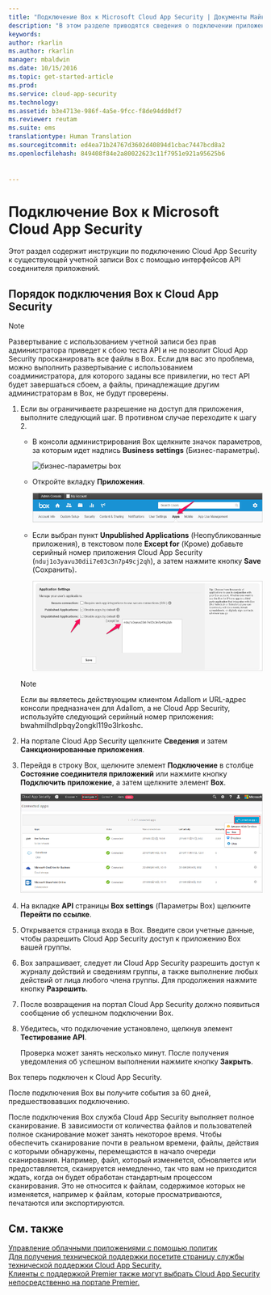 ```yaml
---
title: "Подключение Box к Microsoft Cloud App Security | Документы Майкрософт"
description: "В этом разделе приводятся сведения о подключении приложения Box к Cloud App Security с помощью соединителя API."
keywords: 
author: rkarlin
ms.author: rkarlin
manager: mbaldwin
ms.date: 10/15/2016
ms.topic: get-started-article
ms.prod: 
ms.service: cloud-app-security
ms.technology: 
ms.assetid: b3e4713e-986f-4a5e-9fcc-f8de94dd0df7
ms.reviewer: reutam
ms.suite: ems
translationtype: Human Translation
ms.sourcegitcommit: ed4ea71b24767d3602d40894d1cbac7447bcd8a2
ms.openlocfilehash: 849408f84e2a80022623c11f7951e921a95625b6


---
```


# <a name="connect-box-to-microsoft-cloud-app-security"></a>Подключение Box к Microsoft Cloud App Security
Этот раздел содержит инструкции по подключению Cloud App Security к существующей учетной записи Box с помощью интерфейсов API соединителя приложений.  
  
## <a name="how-to-connect-box-to-cloud-app-security"></a>Порядок подключения Box к Cloud App Security  
  
> [!NOTE]  
>  Развертывание с использованием учетной записи без прав администратора приведет к сбою теста API и не позволит Cloud App Security просканировать все файлы в Box. Если для вас это проблема, можно выполнить развертывание с использованием соадминистратора, для которого заданы все привилегии, но тест API будет завершаться сбоем, а файлы, принадлежащие другим администраторам в Box, не будут проверены.  
  
1.  Если вы ограничиваете разрешение на доступ для приложения, выполните следующий шаг. В противном случае переходите к шагу 2.  
  
    -   В консоли администрирования Box щелкните значок параметров, за которым идет надпись **Business settings** (Бизнес-параметры).  
  
         ![бизнес-параметры box](./media/box-business-settings.png "box business settings")  
  
    -   Откройте вкладку **Приложения**.  
  
         ![приложения box](./media/box-apps.png "box apps")  
  
    -   Если выбран пункт **Unpublished Applications** (Неопубликованные приложения), в текстовом поле **Except for** (Кроме) добавьте серийный номер приложения Cloud App Security (`nduj1o3yavu30dii7e03c3n7p49cj2qh`), а затем нажмите кнопку **Save** (Сохранить).  
  
         ![параметр "кроме" в box](./media/box-settings-except-for.png "box settings except for")  
  
    > [!NOTE]  
    >  Если вы являетесь действующим клиентом Adallom и URL-адрес консоли предназначен для Adallom, а не Cloud App Security, используйте следующий серийный номер приложения: bwahmilhdlpbqy2ongkl119o3lrkoshc.  
  
2.  На портале Cloud App Security щелкните **Сведения** и затем **Санкционированные приложения**.  
  
3.  Перейдя в строку Box, щелкните элемент **Подключение** в столбце **Состояние соединителя приложений** или нажмите кнопку **Подключить приложение**, а затем щелкните элемент **Box**.  
  
     ![подключение box](./media/connect-box.png "connect box")  
  
4.  На вкладке **API** страницы **Box settings** (Параметры Box) щелкните **Перейти по ссылке**.  
  
5.  Открывается страница входа в Box. Введите свои учетные данные, чтобы разрешить Cloud App Security доступ к приложению Box вашей группы.  
  
6.  Box запрашивает, следует ли Cloud App Security разрешить доступ к журналу действий и сведениям группы, а также выполнение любых действий от лица любого члена группы. Для продолжения нажмите кнопку **Разрешить**.  
  
7.  После возвращения на портал Cloud App Security должно появиться сообщение об успешном подключении Box.  
  
8.  Убедитесь, что подключение установлено, щелкнув элемент **Тестирование API**.  
  
     Проверка может занять несколько минут. После получения уведомления об успешном выполнении нажмите кнопку **Закрыть**.  
  
Box теперь подключен к Cloud App Security.  
 
После подключения Box вы получите события за 60 дней, предшествовавших подключению.
  
После подключения Box служба Cloud App Security выполняет полное сканирование. В зависимости от количества файлов и пользователей полное сканирование может занять некоторое время. Чтобы обеспечить сканирование почти в реальном времени, файлы, действия с которыми обнаружены, перемещаются в начало очереди сканирования. Например, файл, который изменяется, обновляется или предоставляется, сканируется немедленно, так что вам не приходится ждать, когда он будет обработан стандартным процессом сканирования. Это не относится к файлам, содержимое которых не изменяется, например к файлам, которые просматриваются, печатаются или экспортируются.
  
## <a name="see-also"></a>См. также  
[Управление облачными приложениями с помощью политик](control-cloud-apps-with-policies.md)   
[Для получения технической поддержки посетите страницу службы технической поддержки Cloud App Security.](http://support.microsoft.com/oas/default.aspx?prid=16031)   
[Клиенты с поддержкой Premier также могут выбрать Cloud App Security непосредственно на портале Premier.](https://premier.microsoft.com/)  
  
  


<!--HONumber=Oct16_HO4-->


